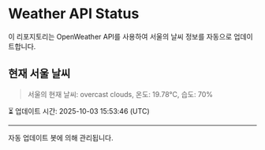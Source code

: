 
# Weather API Status

이 리포지토리는 OpenWeather API를 사용하여 서울의 날씨 정보를 자동으로 업데이트합니다.

## 현재 서울 날씨
> 서울의 현재 날씨: overcast clouds, 온도: 19.78°C, 습도: 70%

⏳ 업데이트 시간: 2025-10-03 15:53:46 (UTC)

---
자동 업데이트 봇에 의해 관리됩니다.
